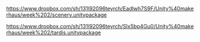 https://www.dropbox.com/sh/131l92096teyrch/Eadlwh7S9F/Unity%40makerhaus/week%202/scenery.unitypackage

https://www.dropbox.com/sh/131l92096teyrch/Slx5bp4Gu0/Unity%40makerhaus/week%202/tardis.unitypackage